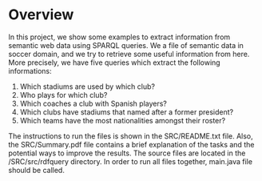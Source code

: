 # Overview

In this project, we show some examples to extract information from semantic web data using SPARQL queries. We a file of semantic data in soccer domain, and we try to retrieve some useful information from here. More precisely, we have five queries which extract the following informations:

1. Which stadiums are used by which club?
2. Who plays for which club?
3. Which coaches a club with Spanish players?
4. Which clubs have stadiums that named after a former president?
5. Which teams have the most nationalities amongst their roster?


The instructions to run the files is shown in the SRC/README.txt file. Also, the SRC/Summary.pdf file contains a brief explanation of the tasks and the potential ways to improve the results. The source files are located in the /SRC/src/rdfquery directory. In order to run all files together, main.java file should be called.




